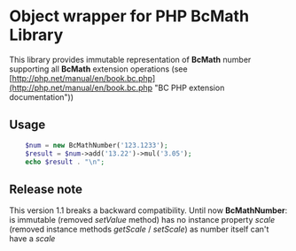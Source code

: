 # Object wrapper for PHP BcMath Library
This library provides immutable representation of **BcMath** number supporting all **BcMath** extension operations
(see [http://php.net/manual/en/book.bc.php](http://php.net/manual/en/book.bc.php "BC PHP extension documentation"))

## Usage

```php
    $num = new BcMathNumber('123.1233');
    $result = $num->add('13.22')->mul('3.05');
    echo $result . "\n";
```

## Release note
This version 1.1 breaks a backward compatibility. Until now **BcMathNumber**:
   is immutable (removed *setValue* method)
   has no instance property *scale* (removed instance methods *getScale* / *setScale*) as number itself can't have a *scale*
